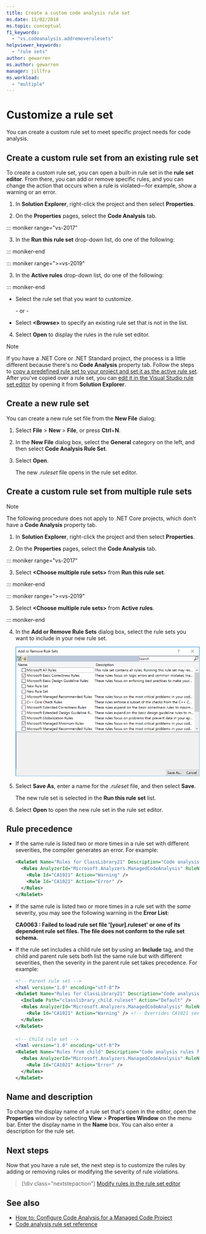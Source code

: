 ```yaml
---
title: Create a custom code analysis rule set
ms.date: 11/02/2018
ms.topic: conceptual
f1_keywords:
  - "vs.codeanalysis.addremoverulesets"
helpviewer_keywords:
  - "rule sets"
author: gewarren
ms.author: gewarren
manager: jillfra
ms.workload:
  - "multiple"
---
```

# Customize a rule set

You can create a custom rule set to meet specific project needs for code analysis.

## Create a custom rule set from an existing rule set

To create a custom rule set, you can open a built-in rule set in the **rule set editor**. From there, you can add or remove specific rules, and you can change the action that occurs when a rule is violated&mdash;for example, show a warning or an error.

1. In **Solution Explorer**, right-click the project and then select **Properties**.

2. On the **Properties** pages, select the **Code Analysis** tab.

::: moniker range="vs-2017"

3. In the **Run this rule set** drop-down list, do one of the following:

::: moniker-end

::: moniker range=">=vs-2019"

3. In the **Active rules** drop-down list, do one of the following:

::: moniker-end

   - Select the rule set that you want to customize.

     \- or -

   - Select **\<Browse>** to specify an existing rule set that is not in the list.

4. Select **Open** to display the rules in the rule set editor.

> [!NOTE]
> If you have a .NET Core or .NET Standard project, the process is a little different because there's no **Code Analysis** property tab. Follow the steps to [copy a predefined rule set to your project and set it as the active rule set](analyzer-rule-sets.md). After you've copied over a rule set, you can [edit it in the Visual Studio rule set editor](working-in-the-code-analysis-rule-set-editor.md) by opening it from **Solution Explorer**.

## Create a new rule set

You can create a new rule set file from the **New File** dialog:

1. Select **File** > **New** > **File**, or press **Ctrl**+**N**.

2. In the **New File** dialog box, select the **General** category on the left, and then select **Code Analysis Rule Set**.

3. Select **Open**.

   The new *.ruleset* file opens in the rule set editor.

## Create a custom rule set from multiple rule sets

> [!NOTE]
> The following procedure does not apply to .NET Core projects, which don't have a **Code Analysis** property tab.

1. In **Solution Explorer**, right-click the project and then select **Properties**.

2. On the **Properties** pages, select the **Code Analysis** tab.

::: moniker range="vs-2017"

3. Select **\<Choose multiple rule sets>** from **Run this rule set**.

::: moniker-end

::: moniker range=">=vs-2019"

3. Select **\<Choose multiple rule sets>** from **Active rules**.

::: moniker-end

4. In the **Add or Remove Rule Sets** dialog box, select the rule sets you want to include in your new rule set.

   ![Add or remove rule sets dialog box](media/add-remove-rule-sets.png)

5. Select **Save As**, enter a name for the *.ruleset* file, and then select **Save**.

   The new rule set is selected in the **Run this rule set** list.

6. Select **Open** to open the new rule set in the rule set editor.

## Rule precedence

- If the same rule is listed two or more times in a rule set with different severities, the compiler generates an error. For example:

   ```xml
   <RuleSet Name="Rules for ClassLibrary21" Description="Code analysis rules for ClassLibrary21.csproj." ToolsVersion="15.0">
     <Rules AnalyzerId="Microsoft.Analyzers.ManagedCodeAnalysis" RuleNamespace="Microsoft.Rules.Managed">
       <Rule Id="CA1021" Action="Warning" />
       <Rule Id="CA1021" Action="Error" />
     </Rules>
   </RuleSet>
   ```

- If the same rule is listed two or more times in a rule set with the *same* severity, you may see the following warning in the **Error List**:

   **CA0063 : Failed to load rule set file '\[your].ruleset' or one of its dependent rule set files. The file does not conform to the rule set schema.**

- If the rule set includes a child rule set by using an **Include** tag, and the child and parent rule sets both list the same rule but with different severities, then the severity in the parent rule set takes precedence. For example:

   ```xml
   <!-- Parent rule set -->
   <?xml version="1.0" encoding="utf-8"?>
   <RuleSet Name="Rules for ClassLibrary21" Description="Code analysis rules for ClassLibrary21.csproj." ToolsVersion="15.0">
     <Include Path="classlibrary_child.ruleset" Action="Default" />
     <Rules AnalyzerId="Microsoft.Analyzers.ManagedCodeAnalysis" RuleNamespace="Microsoft.Rules.Managed">
       <Rule Id="CA1021" Action="Warning" /> <!-- Overrides CA1021 severity from child rule set -->
     </Rules>
   </RuleSet>

   <!-- Child rule set -->
   <?xml version="1.0" encoding="utf-8"?>
   <RuleSet Name="Rules from child" Description="Code analysis rules from child." ToolsVersion="15.0">
     <Rules AnalyzerId="Microsoft.Analyzers.ManagedCodeAnalysis" RuleNamespace="Microsoft.Rules.Managed">
       <Rule Id="CA1021" Action="Error" />
     </Rules>
   </RuleSet>
   ```

## Name and description

To change the display name of a rule set that's open in the editor, open the **Properties** window by selecting **View** > **Properties Window** on the menu bar. Enter the display name in the **Name** box. You can also enter a description for the rule set.

## Next steps

Now that you have a rule set, the next step is to customize the rules by adding or removing rules or modifying the severity of rule violations.

> [!div class="nextstepaction"]
> [Modify rules in the rule set editor](../code-quality/working-in-the-code-analysis-rule-set-editor.md)

## See also

- [How to: Configure Code Analysis for a Managed Code Project](../code-quality/how-to-configure-code-analysis-for-a-managed-code-project.md)
- [Code analysis rule set reference](../code-quality/rule-set-reference.md)

